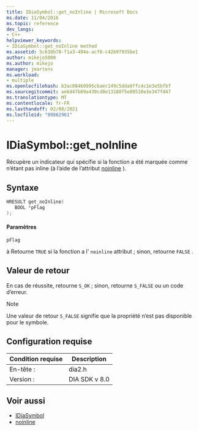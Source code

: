```yaml
---
title: IDiaSymbol::get_noInline | Microsoft Docs
ms.date: 11/04/2016
ms.topic: reference
dev_langs:
- C++
helpviewer_keywords:
- IDiaSymbol::get_noInline method
ms.assetid: 5c610b78-f1a3-494a-acf8-c42b97935be1
author: mikejo5000
ms.author: mikejo
manager: jmartens
ms.workload:
- multiple
ms.openlocfilehash: b3ac08460995cbaec149c5dda9ffc4c1e3e5bfbf
ms.sourcegitcommit: ae6d47b09a439cd0e13180f5e89510e3e347fd47
ms.translationtype: MT
ms.contentlocale: fr-FR
ms.lasthandoff: 02/08/2021
ms.locfileid: "99862961"
---
```

# <a name="idiasymbolget_noinline"></a>IDiaSymbol::get_noInline
Récupère un indicateur qui spécifie si la fonction a été marquée comme n’étant pas inline (à l’aide de l’attribut [noinline](/cpp/cpp/noinline) ).

## <a name="syntax"></a>Syntaxe

```C++
HRESULT get_noInline(
   BOOL *pFlag
);
```

#### <a name="parameters"></a>Paramètres
 `pFlag`

à Retourne `TRUE` si la fonction a l' `noinline` attribut ; sinon, retourne `FALSE` .

## <a name="return-value"></a>Valeur de retour
 En cas de réussite, retourne `S_OK` ; sinon, retourne `S_FALSE` ou un code d’erreur.

> [!NOTE]
> Une valeur de retour `S_FALSE` signifie que la propriété n’est pas disponible pour le symbole.

## <a name="requirements"></a>Configuration requise

|Condition requise|Description|
|-----------------|-----------------|
|En-tête :|dia2.h|
|Version :|DIA SDK v 8.0|

## <a name="see-also"></a>Voir aussi
- [IDiaSymbol](../../debugger/debug-interface-access/idiasymbol.md)
- [noinline](/cpp/cpp/noinline)
